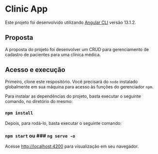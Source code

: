 # Clinic App 

Este projeto foi desenvolvido utilizando [Angular CLI](https://github.com/angular/angular-cli) versão 13.1.2.

## Proposta

A proposta do projeto foi desenvolver um CRUD para gerenciamento de cadastro de pacientes para uma clínica médica.

## Acesso e execução

Primeiro, clone este respositório. Você precisará do `node` instalado globalmente em sua máquina para acesso às funções do gerenciador `npm`.

Para instalar as dependências do projeto, basta executar o seguinte comando, no diretório do mesmo:

### `npm install`

Depois, para rodá-lo, basta executar o seguinte comando:

### `npm start` ou ### `ng serve -o`

Acesse [http://localhost:4200](http://localhost:4200) para visualização em seu navegador.
